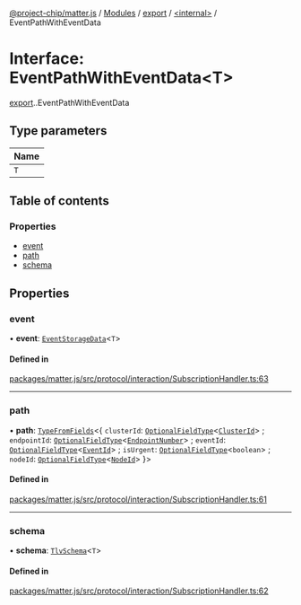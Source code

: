 [@project-chip/matter.js](../README.md) / [Modules](../modules.md) / [export](../modules/export.md) / [<internal\>](../modules/export._internal_.md) / EventPathWithEventData

# Interface: EventPathWithEventData<T\>

[export](../modules/export.md).[<internal>](../modules/export._internal_.md).EventPathWithEventData

## Type parameters

| Name |
| :------ |
| `T` |

## Table of contents

### Properties

- [event](export._internal_.EventPathWithEventData.md#event)
- [path](export._internal_.EventPathWithEventData.md#path)
- [schema](export._internal_.EventPathWithEventData.md#schema)

## Properties

### event

• **event**: [`EventStorageData`](export._internal_.EventStorageData.md)<`T`\>

#### Defined in

[packages/matter.js/src/protocol/interaction/SubscriptionHandler.ts:63](https://github.com/project-chip/matter.js/blob/b7330d72/packages/matter.js/src/protocol/interaction/SubscriptionHandler.ts#L63)

___

### path

• **path**: [`TypeFromFields`](../modules/tlv_export.md#typefromfields)<{ `clusterId`: [`OptionalFieldType`](tlv_export.OptionalFieldType.md)<[`ClusterId`](../modules/datatype_export.md#clusterid)\> ; `endpointId`: [`OptionalFieldType`](tlv_export.OptionalFieldType.md)<[`EndpointNumber`](../modules/datatype_export.md#endpointnumber)\> ; `eventId`: [`OptionalFieldType`](tlv_export.OptionalFieldType.md)<[`EventId`](../modules/datatype_export.md#eventid)\> ; `isUrgent`: [`OptionalFieldType`](tlv_export.OptionalFieldType.md)<`boolean`\> ; `nodeId`: [`OptionalFieldType`](tlv_export.OptionalFieldType.md)<[`NodeId`](../modules/datatype_export.md#nodeid)\>  }\>

#### Defined in

[packages/matter.js/src/protocol/interaction/SubscriptionHandler.ts:61](https://github.com/project-chip/matter.js/blob/b7330d72/packages/matter.js/src/protocol/interaction/SubscriptionHandler.ts#L61)

___

### schema

• **schema**: [`TlvSchema`](../classes/tlv_export.TlvSchema.md)<`T`\>

#### Defined in

[packages/matter.js/src/protocol/interaction/SubscriptionHandler.ts:62](https://github.com/project-chip/matter.js/blob/b7330d72/packages/matter.js/src/protocol/interaction/SubscriptionHandler.ts#L62)
